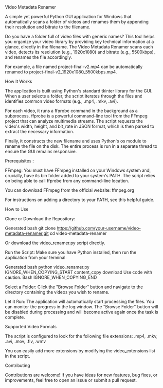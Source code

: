 Video Metadata Renamer

A simple yet powerful Python GUI application for Windows that automatically scans a folder of videos and renames them by appending their resolution and bitrate to the filename.

Do you have a folder full of video files with generic names? This tool helps you organize your video library by providing key technical information at a glance, directly in the filename. The Video Metadata Renamer scans each video, detects its resolution (e.g., 1920x1080) and bitrate (e.g., 5500kbps), and renames the file accordingly.

For example, a file named project-final-v2.mp4 can be automatically renamed to project-final-v2_1920x1080_5500kbps.mp4.

How It Works

The application is built using Python's standard tkinter library for the GUI. When a user selects a folder, the script iterates through the files and identifies common video formats (e.g., .mp4, .mkv, .avi).

For each video, it runs a ffprobe command in the background as a subprocess. ffprobe is a powerful command-line tool from the FFmpeg project that can analyze multimedia streams. The script requests the video's width, height, and bit_rate in JSON format, which is then parsed to extract the necessary information.

Finally, it constructs the new filename and uses Python's os module to rename the file on the disk. The entire process is run in a separate thread to ensure the GUI remains responsive.

Prerequisites :

FFmpeg: You must have FFmpeg installed on your Windows system and, crucially, have its bin folder added to your system's PATH. The script relies on being able to call ffprobe from any command-line location.

You can download FFmpeg from the official website: ffmpeg.org

For instructions on adding a directory to your PATH, see this helpful guide.

How to Use

Clone or Download the Repository:

Generated bash
git clone https://github.com/your-username/video-metadata-renamer.git
cd video-metadata-renamer


Or download the video_renamer.py script directly.

Run the Script:
Make sure you have Python installed, then run the application from your terminal:

Generated bash
python video_renamer.py
IGNORE_WHEN_COPYING_START
content_copy
download
Use code with caution.
Bash
IGNORE_WHEN_COPYING_END

Select a Folder:
Click the "Browse Folder" button and navigate to the directory containing the videos you wish to rename.

Let it Run:
The application will automatically start processing the files. You can monitor the progress in the log window. The "Browse Folder" button will be disabled during processing and will become active again once the task is complete.

Supported Video Formats

The script is configured to look for the following file extensions:
.mp4, .mkv, .avi, .mov, .flv, .wmv

You can easily add more extensions by modifying the video_extensions list in the script.

Contributing

Contributions are welcome! If you have ideas for new features, bug fixes, or improvements, feel free to open an issue or submit a pull request.
